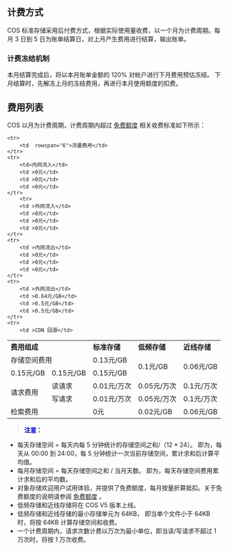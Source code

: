 ## 计费方式
COS 标准存储采用后付费方式，根据实际使用量收费，以一个月为计费周期。每月 3 日到 5 日为账单结算日，对上月产生费用进行结算，输出账单。
### 计费冻结机制
本月结算完成后，将以本月账单金额的 120% 对帐户进行下月费用预估冻结。
下月结算时，先解冻上月的冻结费用，再进行本月使用额度的扣费。

## 费用列表
COS 以月为计费周期，计费周期内超过 [免费额度](https://www.qcloud.com/document/product/436/6240) 相关收费标准如下所示：
<table>
    <tr>
       	<td colspan="2"><b>费用组成</b></td> 
        <td><b>标准存储</b></td> 
	<td><b>低频存储</b></td> 
        <td><b>近线存储</b></td> 
    </tr>
    <tr>
        <td colspan="2" >存储空间费用</td>   
	<td >0.13元/GB</td>  
		<td rowspan="2">0.1元/GB</td> 
	    <td rowspan="2">0.06元/GB</td> 
    </tr>
    
	<tr>
        <td  rowspan="6">流量费用</td>    
    </tr>
	<tr>
        <td>内网流入</td> 
		<td >0元</td> 
		<td >0元</td> 
		<td >0元</td> 
    </tr>
		<tr>
        <td >外网流入</td>  
		<td >0元</td> 
		<td >0元</td> 
		<td >0元</td> 
    </tr>
	<tr>
        <td >内网流出</td>   
		<td >0元</td> 
		<td >0元</td> 
		<td >0元</td> 
    </tr>
	<tr>
        <td >外网流出</td> 
		<td >0.64元/GB</td> 
		<td >0.5元/GB</td> 
		<td >0.5元/GB</td> 
    </tr>
	<tr>
		<td >CDN 回源</td> 
   <td>0.15元/GB</td>    
		<td >0.15元/GB</td> 
		 <td >0.15元/GB</td> 
    </tr>
		<tr>
		<td  rowspan="3">请求费用</td>   
    </tr>
		<tr>
		<td >读请求</td> 
	<td>0.01元/万次</td>   
		<td >0.05元/万次</td> 
		<td >0.1元/万次</td> 	
    </tr>
		<tr>
        <td >写请求</td>    
		<td>0.01元/万次</td>   
		<td >0.05元/万次</td> 
		<td >0.1元/万次</td> 	
    </tr>
	<tr>
        <td colspan="2">检索费用</td>   
		<td >0元</td> 
	    <td >0.02元/GB</td> 
	    <td >0.06元/GB</td> 
    </tr>
</table>


> <font color="#0000cc">**注意：** </font>
- 每天存储空间 = 每天内每 5 分钟统计的存储空间之和/（12 * 24）。 即为，每天从 00:00 到 24:00，每 5 分钟统计一次当前存储空间，累计求和后计算平均值。
- 每月存储空间 = 每天存储空间之和 / 当月天数。  即为，每天存储空间费用累计求和后的平均数。
- 对象存储欢迎用户试用体验，并提供了免费额度，每月按量折算抵扣。关于免费额度的说明请参阅 [免费额度](https://www.qcloud.com/document/product/436/6240) 。
- 低频存储和近线存储将在 COS V5 版本上线。
- 低频存储和近线存储的最小存储单元为 64KB， 即当单个文件小于 64KB 时，将按 64KB 计算存储空间和收费。
- 一个计费周期内，请求次数计费以万次为最小单位，即当读/写请求不超过 1 万次时，将按 1 万次收费。
